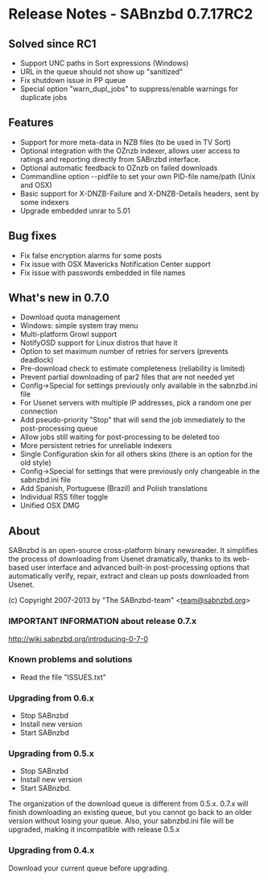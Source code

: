 Release Notes  -  SABnzbd 0.7.17RC2
===================================

## Solved since RC1
- Support UNC paths in Sort expressions (Windows)
- URL in the queue should not show up "sanitized"
- Fix shutdown issue in PP queue
- Special option "warn_dupl_jobs" to suppress/enable warnings for duplicate jobs

## Features

- Support for more meta-data in NZB files (to be used in TV Sort)
- Optional integration with the OZnzb indexer, allows user access to ratings and reporting directly from SABnzbd interface.
- Optional automatic feedback to OZnzb on failed downloads
- Commandline option --pidfile to set your own PID-file name/path (Unix and OSX)
- Basic support for X-DNZB-Failure and X-DNZB-Details headers, sent by some indexers
- Upgrade embedded unrar to 5.01

## Bug fixes
- Fix false encryption alarms for some posts
- Fix issue with OSX Mavericks Notification Center support
- Fix issue with passwords embedded in file names

## What's new in 0.7.0

- Download quota management
- Windows: simple system tray menu
- Multi-platform Growl support
- NotifyOSD support for Linux distros that have it
- Option to set maximum number of retries for servers (prevents deadlock)
- Pre-download check to estimate completeness (reliability is limited)
- Prevent partial downloading of par2 files that are not needed yet
- Config->Special for settings previously only available in the sabnzbd.ini file
- For Usenet servers with multiple IP addresses, pick a random one per connection
- Add pseudo-priority "Stop" that will send the job immediately to the post-processing queue
- Allow jobs still  waiting for post-processing to be deleted too
- More persistent retries for unreliable indexers
- Single Configuration skin for all others skins (there is an option for the old style)
- Config->Special for settings that were previously only changeable in the sabnzbd.ini file
- Add Spanish, Portuguese (Brazil) and Polish translations
- Individual RSS filter toggle
- Unified OSX DMG


## About
  SABnzbd is an open-source cross-platform binary newsreader.
  It simplifies the process of downloading from Usenet dramatically,
  thanks to its web-based user interface and advanced
  built-in post-processing options that automatically verify, repair,
  extract and clean up posts downloaded from Usenet.

  (c) Copyright 2007-2013 by "The SABnzbd-team" \<team@sabnzbd.org\>


### IMPORTANT INFORMATION about release 0.7.x
<http://wiki.sabnzbd.org/introducing-0-7-0>

### Known problems and solutions
- Read the file "ISSUES.txt"

### Upgrading from 0.6.x
- Stop SABnzbd
- Install new version
- Start SABnzbd

### Upgrading from 0.5.x
- Stop SABnzbd
- Install new version
- Start SABnzbd.

The organization of the download queue is different from 0.5.x.
0.7.x will finish downloading an existing queue, but you
cannot go back to an older version without losing your queue.
Also, your sabnzbd.ini file will be upgraded, making it
incompatible with release 0.5.x

### Upgrading from 0.4.x
Download your current queue before upgrading.

